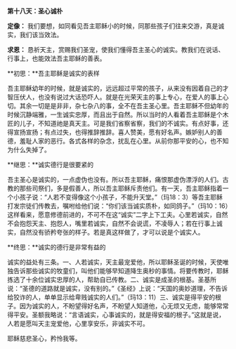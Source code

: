 **第十八天：圣心诚朴**

**定像：** 我们要想，如同看见吾主耶稣小的时候，同那些孩子们往来交游，真是诚实，我们该当效法。

**求恩：** 恳祈天主，赏赐我们圣宠，使我们懂得吾主圣心的诚实。教我们在说话、行事上，也能效法吾主耶稣的善表。

**初思：**吾主耶稣是诚实的表样

吾主耶稣幼年的时候，就是诚实的，远远超过平常的孩子，从来没有因着自己的才智压伏人，也没有说过大话恐吓人。就是在光荣天主的事上专心，在爱人的事上心切。其余一切是是非非，杂七杂八的事，全不在吾主圣心里。吾主耶稣不但幼年的时候沉静端雅，一生诚实忠厚，而且出于自然。所以当时的人看着吾主耶稣是个木匠的儿子，不知道祂是真天主。可是我们省察省察，我们的不诚实。有点好事，还得宣扬宣扬；有点过失，也得推辞推辞。喜人赞美，愿有好名声。嫉妒别人的善德，羞耻人家的恶行。各式各样的杂念，扰乱在心里。从前你那平安的心，也不知为什么失掉了。

**继思：**诚实德行是很要紧的

吾主圣心是诚实的，一点虚伪也没有。所以吾主耶稣，痛恨那虚伪漂浮的人们。古教的那些司祭们，多是假善人，所以吾主耶稣斥责他们。有一天，吾主耶稣指着一个小孩子说：“人若不变得像这个小孩子，不能升天堂。”（玛18：3）等吾主耶稣打发宗徒们传教去，嘱咐给他们说：“你们该当诚实质朴，如同鸽子。”（玛10：16）这样看来，愿意修德前进的，不可不在这“诚实”二字上下工夫。心里若诚实，自然不会抱怨天主、抱怨人，嘴里若诚实，自然不会说谎，不凌辱人；若在行事上诚实，自然没有骄矜夸张的样子。若是真这样做了，才可以说是个诚实人。

**终思：**诚实的德行是非常有益的

诚实的益处有三条。一、人若诚实，天主最宠爱他，所以耶稣圣诞的时候，天使唯独告诉那些诚实的牧童们，叫他们能够早知道降生奥秒的事情。将要传教时，耶稣拣选了十余位诚实忠厚的人，帮助自已传教。二、诚实是成圣的根基。圣基所说：“圣德的道路就是诚实，没有别的。”《圣经》上说：“天国的奥妙道理，不告诉给狡诈的人，单单显示给卑贱诚实的人们。”（玛13：11）三、诚实是得平安的根子。因为诚实的人，不盼望得好名声，不盼望人知道他，心无烦又无虑，能够常常得平安。圣额我略说：“言语诚实，心事诚实的，就是得安福的根子。”这就是说，人若是愿叫天主宠爱他，心里享安乐，非诚实不可。

耶稣慈悲圣心，矜怜我等。